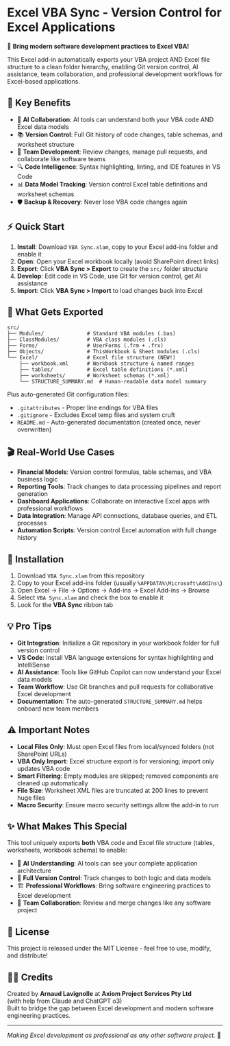 # Excel VBA Sync - Version Control for Excel Applications

🚀 **Bring modern software development practices to Excel VBA!**

This Excel add-in automatically exports your VBA project AND Excel file structure to a clean folder hierarchy, enabling Git version control, AI assistance, team collaboration, and professional development workflows for Excel-based applications.

## 🎯 Key Benefits

- 🤖 **AI Collaboration**: AI tools can understand both your VBA code AND Excel data models
- 📚 **Version Control**: Full Git history of code changes, table schemas, and worksheet structure
- 👥 **Team Development**: Review changes, manage pull requests, and collaborate like software teams
- 🔍 **Code Intelligence**: Syntax highlighting, linting, and IDE features in VS Code
- 📊 **Data Model Tracking**: Version control Excel table definitions and worksheet schemas
- 🛡️ **Backup & Recovery**: Never lose VBA code changes again

## ⚡ Quick Start

1. **Install**: Download `VBA Sync.xlam`, copy to your Excel add-ins folder and enable it
2. **Open**: Open your Excel workbook locally (avoid SharePoint direct links)
3. **Export**: Click **VBA Sync > Export** to create the `src/` folder structure
4. **Develop**: Edit code in VS Code, use Git for version control, get AI assistance
5. **Import**: Click **VBA Sync > Import** to load changes back into Excel

## 📁 What Gets Exported

```
src/
├── Modules/              # Standard VBA modules (.bas)
├── ClassModules/         # VBA class modules (.cls)
├── Forms/                # UserForms (.frm + .frx)
├── Objects/              # ThisWorkbook & Sheet modules (.cls)
└── Excel/                # Excel file structure (NEW!)
    ├── workbook.xml      # Workbook structure & named ranges
    ├── tables/           # Excel table definitions (*.xml)
    ├── worksheets/       # Worksheet schemas (*.xml)
    └── STRUCTURE_SUMMARY.md  # Human-readable data model summary
```

Plus auto-generated Git configuration files:

- `.gitattributes` - Proper line endings for VBA files
- `.gitignore` - Excludes Excel temp files and system cruft
- `README.md` - Auto-generated documentation (created once, never overwritten)

## 🎬 Real-World Use Cases

- **Financial Models**: Version control formulas, table schemas, and VBA business logic
- **Reporting Tools**: Track changes to data processing pipelines and report generation
- **Dashboard Applications**: Collaborate on interactive Excel apps with professional workflows
- **Data Integration**: Manage API connections, database queries, and ETL processes
- **Automation Scripts**: Version control Excel automation with full change history

## 🔧 Installation

1. Download `VBA Sync.xlam` from this repository
2. Copy to your Excel add-ins folder (usually `%APPDATA%\Microsoft\AddIns\`)
3. Open Excel → File → Options → Add-ins → Excel Add-ins → Browse
4. Select `VBA Sync.xlam` and check the box to enable it
5. Look for the **VBA Sync** ribbon tab

## 💡 Pro Tips

- **Git Integration**: Initialize a Git repository in your workbook folder for full version control
- **VS Code**: Install VBA language extensions for syntax highlighting and IntelliSense
- **AI Assistance**: Tools like GitHub Copilot can now understand your Excel data models
- **Team Workflow**: Use Git branches and pull requests for collaborative Excel development
- **Documentation**: The auto-generated `STRUCTURE_SUMMARY.md` helps onboard new team members

## ⚠️ Important Notes

- **Local Files Only**: Must open Excel files from local/synced folders (not SharePoint URLs)
- **VBA Only Import**: Excel structure export is for versioning; import only updates VBA code
- **Smart Filtering**: Empty modules are skipped; removed components are cleaned up automatically
- **File Size**: Worksheet XML files are truncated at 200 lines to prevent huge files
- **Macro Security**: Ensure macro security settings allow the add-in to run

## ✨ What Makes This Special

This tool uniquely exports **both** VBA code and Excel file structure (tables, worksheets, workbook schema) to enable:

- 🧠 **AI Understanding**: AI tools can see your complete application architecture
- 🔄 **Full Version Control**: Track changes to both logic and data models
- 🏗️ **Professional Workflows**: Bring software engineering practices to Excel development
- 🤝 **Team Collaboration**: Review and merge changes like any software project

## 📄 License

This project is released under the MIT License - feel free to use, modify, and distribute!

## 👨‍💻 Credits

Created by **Arnaud Lavignolle** at **Axiom Project Services Pty Ltd**  
(with help from Claude and ChatGPT o3)  
Built to bridge the gap between Excel development and modern software engineering practices.

---

_Making Excel development as professional as any other software project._ 🎉
